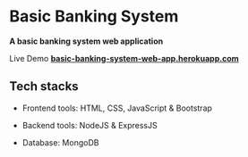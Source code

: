 # Basic Banking System

**A basic banking system web application**


Live Demo **[basic-banking-system-web-app.herokuapp.com](https://basic-banking-system-web-app.herokuapp.com/)**

## Tech stacks

- Frontend tools: HTML, CSS, JavaScript & Bootstrap

- Backend tools: NodeJS & ExpressJS 

- Database: MongoDB
